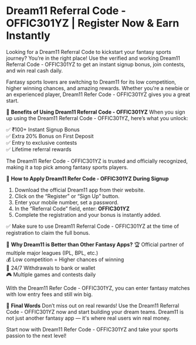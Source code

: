 # Dream11 Referral Code - OFFIC301YZ | Register Now & Earn Instantly

Looking for a Dream11 Referral Code to kickstart your fantasy sports journey? You’re in the right place! Use the verified and working Dream11 Referral Code - OFFIC301YZ to get an instant signup bonus, join contests, and win real cash daily.

Fantasy sports lovers are switching to Dream11 for its low competition, higher winning chances, and amazing rewards. Whether you're a newbie or an experienced player, Dream11 Refer Code - OFFIC301YZ gives you a great start.

🎁 **Benefits of Using Dream11 Referral Code - OFFIC301YZ**
When you sign up using the Dream11 Referral Code - OFFIC301YZ, here’s what you unlock:

✅ ₹100+ Instant Signup Bonus  
✅ Extra 20% Bonus on First Deposit  
✅ Entry to exclusive contests  
✅ Lifetime referral rewards

The Dream11 Refer Code - OFFIC301YZ is trusted and officially recognized, making it a top pick among fantasy sports players.

🔗 **How to Apply Dream11 Refer Code - OFFIC301YZ During Signup**

1. Download the official Dream11 app from their website.
2. Click on the “Register” or “Sign Up” button.
3. Enter your mobile number, set a password.
4. In the “Referral Code” field, enter: **OFFIC301YZ**
5. Complete the registration and your bonus is instantly added.

✅ Make sure to use Dream11 Referral Code - OFFIC301YZ at the time of registration to claim the full bonus.

💸 **Why Dream11 is Better than Other Fantasy Apps?**
🏆 Official partner of multiple major leagues (IPL, BPL, etc.)  
💰 Low competition = Higher chances of winning  
🔄 24/7 Withdrawals to bank or wallet  
🎮 Multiple games and contests daily

With the Dream11 Refer Code - OFFIC301YZ, you can enter fantasy matches with low entry fees and still win big.

📌 **Final Words**
Don’t miss out on real rewards! Use the Dream11 Referral Code - OFFIC301YZ now and start building your dream teams. Dream11 is not just another fantasy app — it's where real users win real money.

Start now with Dream11 Refer Code - OFFIC301YZ and take your sports passion to the next level!
